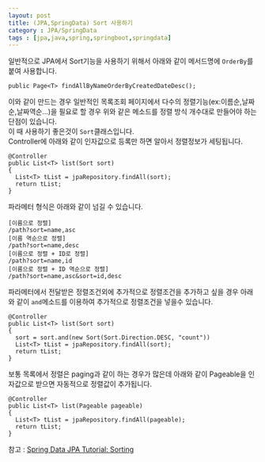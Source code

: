 ```yaml
---
layout: post
title: (JPA,SpringData) Sort 사용하기
category : JPA/SpringData
tags : [jpa,java,spring,springboot,springdata]
---
```

일반적으로 JPA에서 Sort기능을 사용하기 위해서 아래와 같이 메서드명에 `OrderBy`를 붙여 사용합니다.

    public Page<T> findAllByNameOrderByCreatedDateDesc();

이와 같이 만드는 경우 일반적인 목록조회 페이지에서 다수의 정렬기능(ex:이름순,날짜순,날짜역순...)을 필요로 할 경우 위와 같은 메소드를 정렬 방식 개수대로 만들어야 하는 단점이 있습니다.   
이 때 사용하기 좋은것이 `Sort`클래스입니다.    
Controller에 아래와 같이 인자값으로 등록만 하면 알아서 정렬정보가 세팅됩니다.

    @Controller
    public List<T> list(Sort sort)
    {
      List<T> tList = jpaRepository.findAll(sort);
      return tList;
    }

파라메터 형식은 아래와 같이 넘길 수 있습니다.

    [이름으로 정렬]
    /path?sort=name,asc
    [이름 역순으로 정렬]
    /path?sort=name,desc
    [이름으로 정렬 + ID로 정렬]
    /path?sort=name,id
    [이름으로 정렬 + ID 역순으로 정렬]
    /path?sort=name,asc&sort=id,desc

파라메터에서 전달받은 정렬조건외에 추가적으로 정렬조건을 추가하고 싶을 경우 아래와 같이 `and`메소드를 이용하여 추가적으로 정렬조건을 넣을수 있습니다.

    @Controller
    public List<T> list(Sort sort)
    {
      sort = sort.and(new Sort(Sort.Direction.DESC, "count"))
      List<T> tList = jpaRepository.findAll(sort);
      return tList;
    }

보통 목록에서 정렬은 paging과 같이 하는 경우가 많은데 아래와 같이 Pageable을 인자값으로 받으면 자동적으로 정렬값이 추가됩니다.

    @Controller
    public List<T> list(Pageable pageable)
    {
      List<T> tList = jpaRepository.findAll(pageable);
      return tList;
    }


참고 : [Spring Data JPA Tutorial: Sorting](https://www.petrikainulainen.net/programming/spring-framework/spring-data-jpa-tutorial-part-six-sorting/)
